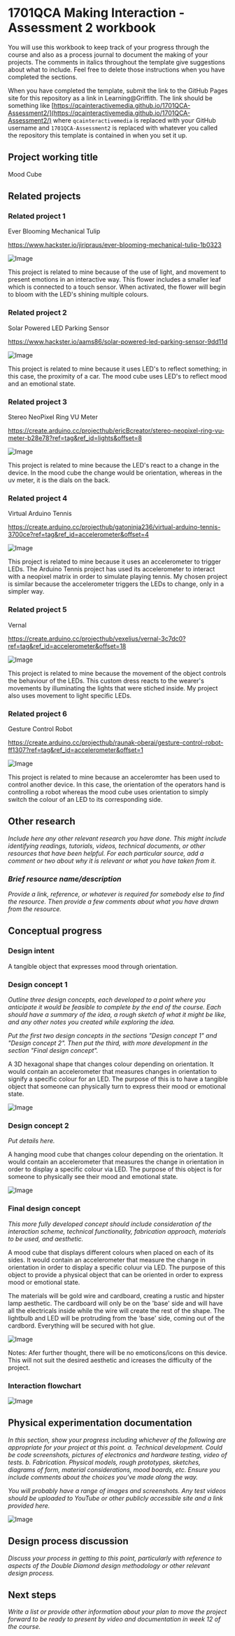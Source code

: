 # 1701QCA Making Interaction - Assessment 2 workbook

You will use this workbook to keep track of your progress through the course and also as a process journal to document the making of your projects. The comments in italics throughout the template give suggestions about what to include. Feel free to delete those instructions when you have completed the sections.

When you have completed the template, submit the link to the GitHub Pages site for this repository as a link in Learning@Griffith. The link should be something like [https://qcainteractivemedia.github.io/1701QCA-Assessment2/](https://qcainteractivemedia.github.io/1701QCA-Assessment2/) where `qcainteractivemedia` is replaced with your GitHub username and `1701QCA-Assessment2` is replaced with whatever you called the repository this template is contained in when you set it up.

## Project working title ##
Mood Cube

## Related projects ##

### Related project 1 ###
Ever Blooming Mechanical Tulip

https://www.hackster.io/jiripraus/ever-blooming-mechanical-tulip-1b0323

![Image](everbloomingtulip.PNG)

This project is related to mine because of the use of light, and movement to present emotions in an interactive way. This flower includes a smaller leaf which is connected to a touch sensor. When activated, the flower will begin to bloom with the LED's shining multiple colours. 

### Related project 2 ###
Solar Powered LED Parking Sensor

https://www.hackster.io/aams86/solar-powered-led-parking-sensor-9dd11d

![Image](solarpoweredLEDparkingsensor.PNG)

This project is related to mine because it uses LED's to reflect something; in this case, the proximity of a car. The mood cube uses LED's to reflect mood and an emotional state.

### Related project 3 ###
Stereo NeoPixel Ring VU Meter

https://create.arduino.cc/projecthub/ericBcreator/stereo-neopixel-ring-vu-meter-b28e78?ref=tag&ref_id=lights&offset=8

![Image](stereoneopixelringvumeter.PNG)

This project is related to mine because the LED's react to a change in the device. In the mood cube the change would be orientation, whereas in the uv meter, it is the dials on the back.

### Related project 4 ###
Virtual Arduino Tennis

https://create.arduino.cc/projecthub/gatoninja236/virtual-arduino-tennis-3700ce?ref=tag&ref_id=accelerometer&offset=4

![Image](virtualarduinotennis.PNG)

This project is related to mine because it uses an accelerometer to trigger LEDs. The Arduino Tennis project has used its accelerometer to interact with a neopixel matrix in order to simulate playing tennis. My chosen project is similar because the accelerometer triggers the LEDs to change, only in a simpler way.

### Related project 5 ###
Vernal

https://create.arduino.cc/projecthub/vexelius/vernal-3c7dc0?ref=tag&ref_id=accelerometer&offset=18

![Image](vernal.PNG)

This project is related to mine because the movement of the object controls the behaviour of the LEDs. This custom dress reacts to the wearer's movements by illuminating the lights that were stiched inside. My project also uses movement to light specific LEDs.

### Related project 6 ###
Gesture Control Robot

https://create.arduino.cc/projecthub/raunak-oberai/gesture-control-robot-ff1307?ref=tag&ref_id=accelerometer&offset=1

![Image](gesturecontrolrobot.PNG)

This project is related to mine because an acceleromter has been used to control another device. In this case, the orientation of the operators hand is controlling a robot whereas the mood cube uses orientation to simply switch the colour of an LED to its corresponding side.

## Other research ##
*Include here any other relevant research you have done. This might include identifying readings, tutorials, videos, technical documents, or other resources that have been helpful. For each particular source, add a comment or two about why it is relevant or what you have taken from it.*

### *Brief resource name/description* ###

*Provide a link, reference, or whatever is required for somebody else to find the resource. Then provide a few comments about what you have drawn from the resource.*

## Conceptual progress ##

### Design intent ###
A tangible object that expresses mood through orientation.

### Design concept 1 ###
*Outline three design concepts, each developed to a point where you anticipate it would be feasible to complete by the end of the course. Each should have a summary of the idea, a rough sketch of what it might be like, and any other notes you created while exploring the idea.* 

*Put the first two design concepts in the sections "Design concept 1" and "Design concept 2". Then put the third, with more development in the section "Final design concept".*

A 3D hexagonal shape that changes colour depending on orientation. It would contain an accelerometer that measures changes in orientation to signify a specific colour for an LED. The purpose of this is to have a tangible object that someone can physically turn  to express their mood or emotional state.

![Image](3DHexagon.jpg)


### Design concept 2 ###
*Put details here.*

A hanging mood cube that changes colour depending on the orientation. It would contain an accelerometer that measures the change in orientation in order to display a specific colour via LED. The purpose of this object is for someone to physically see their mood and emotional state.

![Image](HangingMoodCube.jpg)

### Final design concept ###
*This more fully developed concept should include consideration of the interaction scheme, technical functionality, fabrication approach, materials to be used, and aesthetic.*

A mood cube that displays different colours when placed on each of its sides. It would contain an accelerometer that measure the change in orientation in order to display a specific coluur via LED. The purpose of this object to provide a physical object that can be oriented in order to express mood or emotional state.

The materials will be gold wire and cardboard, creating a rustic and hipster lamp aesthetic. The cardboard will only be on the 'base' side and will have all the electricals inside while the wire will create the rest of the shape. The lightbulb and LED will be protruding from the 'base' side, coming out of the cardbord. Everything will be secured with hot glue.

![Image](MoodCube.jpg)

Notes:
Afer further thought, there will be no emoticons/icons on this device. This will not suit the desired aesthetic and icreases the difficulty of the project.

### Interaction flowchart ###

![Image](FlowChart.jpg)

## Physical experimentation documentation ##

*In this section, show your progress including whichever of the following are appropriate for your project at this point.
a.	Technical development. Could be code screenshots, pictures of electronics and hardware testing, video of tests. 
b.	Fabrication. Physical models, rough prototypes, sketches, diagrams of form, material considerations, mood boards, etc.
Ensure you include comments about the choices you've made along the way.*

*You will probably have a range of images and screenshots. Any test videos should be uploaded to YouTube or other publicly accessible site and a link provided here.*

![Image](missingimage.png)

## Design process discussion ##
*Discuss your process in getting to this point, particularly with reference to aspects of the Double Diamond design methodology or other relevant design process.*

## Next steps ##
*Write a list or provide other information about your plan to move the project forward to be ready to present by video and documentation in week 12 of the course.*
